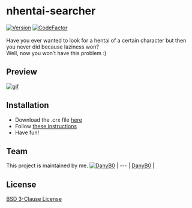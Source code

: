 # nhentai-searcher
[![Version](https://img.shields.io/github/v/release/DanyB0/nhentai-searcher?color=red)]()
[![CodeFactor](https://www.codefactor.io/repository/github/danyb0/nhentai-searcher/badge)](https://www.codefactor.io/repository/github/danyb0/nhentai-searcher)
<br></br>
Have you ever wanted to look for a hentai of a certain character but then you never did because laziness won?<br>
Well, now you won’t have this problem :)
## Preview
[![gif](https://github.com/DanyB0/nhentai-searcher/blob/main/screenshots/gif.gif)]()
## Installation
- Download the .crx file [here](https://github.com/DanyB0/nhentai-searcher/releases/tag/v1.1.0)
- Follow [these instructions](https://stackoverflow.com/questions/9931906/crx-file-install-in-chrome)
- Have fun!
## Team
This project is maintained by me.
[![DanyB0](https://avatars.githubusercontent.com/u/66164380?s=100)](https://github.com/DanyB0) |
--- |
[DanyB0](https://github.com/DanyB0) |
## License
[BSD 3-Clause License](./LICENSE)
